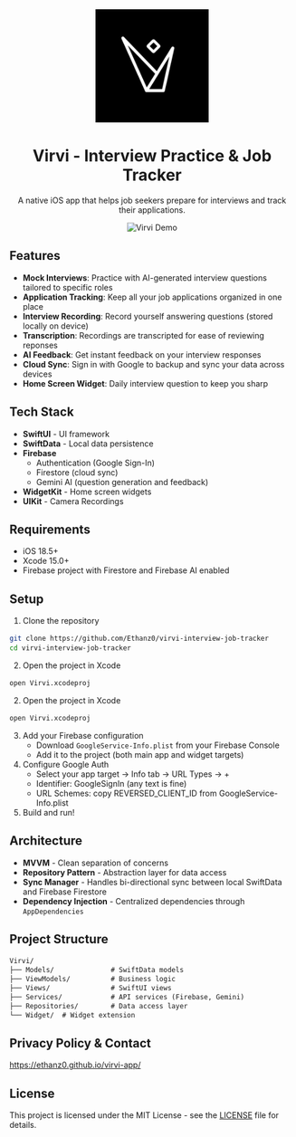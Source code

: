 <div align="center">
  <img src="virvi-logo.png" alt="Virvi Logo" width="200"/>
  
  # Virvi - Interview Practice & Job Tracker
  
  A native iOS app that helps job seekers prepare for interviews and track their applications.
  
  <img src="demo.gif" alt="Virvi Demo" width="300"/>
</div>

## Features

- **Mock Interviews**: Practice with AI-generated interview questions tailored to specific roles
- **Application Tracking**: Keep all your job applications organized in one place
- **Interview Recording**: Record yourself answering questions (stored locally on device)
- **Transcription**: Recordings are transcripted for ease of reviewing reponses
- **AI Feedback**: Get instant feedback on your interview responses
- **Cloud Sync**: Sign in with Google to backup and sync your data across devices
- **Home Screen Widget**: Daily interview question to keep you sharp

## Tech Stack

- **SwiftUI** - UI framework
- **SwiftData** - Local data persistence
- **Firebase**
  - Authentication (Google Sign-In)
  - Firestore (cloud sync)
  - Gemini AI (question generation and feedback)
- **WidgetKit** - Home screen widgets
- **UIKit** - Camera Recordings

## Requirements

- iOS 18.5+
- Xcode 15.0+
- Firebase project with Firestore and Firebase AI enabled

## Setup

1. Clone the repository

```bash
git clone https://github.com/Ethanz0/virvi-interview-job-tracker
cd virvi-interview-job-tracker
```

2. Open the project in Xcode

```bash
open Virvi.xcodeproj
```

2. Open the project in Xcode
```bash
open Virvi.xcodeproj
```

3. Add your Firebase configuration
   - Download `GoogleService-Info.plist` from your Firebase Console
   - Add it to the project (both main app and widget targets)
4. Configure Google Auth
   - Select your app target → Info tab → URL Types → +
   - Identifier: GoogleSignIn (any text is fine)
   - URL Schemes: copy REVERSED_CLIENT_ID from GoogleService-Info.plist
4. Build and run!

## Architecture

- **MVVM** - Clean separation of concerns
- **Repository Pattern** - Abstraction layer for data access
- **Sync Manager** - Handles bi-directional sync between local SwiftData and Firebase Firestore
- **Dependency Injection** - Centralized dependencies through `AppDependencies`

## Project Structure
```
Virvi/
├── Models/              # SwiftData models
├── ViewModels/          # Business logic
├── Views/               # SwiftUI views
├── Services/            # API services (Firebase, Gemini)
├── Repositories/        # Data access layer
└── Widget/  # Widget extension
```

## Privacy Policy & Contact

https://ethanz0.github.io/virvi-app/

## License

This project is licensed under the MIT License - see the [LICENSE](LICENSE) file for details.

